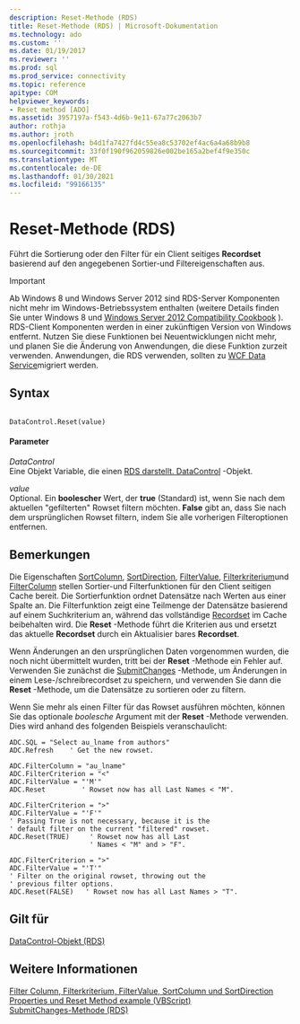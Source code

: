 ```yaml
---
description: Reset-Methode (RDS)
title: Reset-Methode (RDS) | Microsoft-Dokumentation
ms.technology: ado
ms.custom: ''
ms.date: 01/19/2017
ms.reviewer: ''
ms.prod: sql
ms.prod_service: connectivity
ms.topic: reference
apitype: COM
helpviewer_keywords:
- Reset method [ADO]
ms.assetid: 3957197a-f543-4d6b-9e11-67a77c2063b7
author: rothja
ms.author: jroth
ms.openlocfilehash: b4d1fa7427fd4c55ea8c53702ef4ac6a4a68b9b8
ms.sourcegitcommit: 33f0f190f962059826e002be165a2bef4f9e350c
ms.translationtype: MT
ms.contentlocale: de-DE
ms.lasthandoff: 01/30/2021
ms.locfileid: "99166135"
---
```

# <a name="reset-method-rds"></a>Reset-Methode (RDS)
Führt die Sortierung oder den Filter für ein Client seitiges **Recordset** basierend auf den angegebenen Sortier-und Filtereigenschaften aus.  
  
> [!IMPORTANT]
>  Ab Windows 8 und Windows Server 2012 sind RDS-Server Komponenten nicht mehr im Windows-Betriebssystem enthalten (weitere Details finden Sie unter Windows 8 und [Windows Server 2012 Compatibility Cookbook](https://www.microsoft.com/download/details.aspx?id=27416) ). RDS-Client Komponenten werden in einer zukünftigen Version von Windows entfernt. Nutzen Sie diese Funktionen bei Neuentwicklungen nicht mehr, und planen Sie die Änderung von Anwendungen, die diese Funktion zurzeit verwenden. Anwendungen, die RDS verwenden, sollten zu [WCF Data Service](/dotnet/framework/wcf/)migriert werden.  
  
## <a name="syntax"></a>Syntax  
  
```  
  
DataControl.Reset(value)  
```  
  
#### <a name="parameters"></a>Parameter  
 *DataControl*  
 Eine Objekt Variable, die einen [RDS darstellt. DataControl](./datacontrol-object-rds.md) -Objekt.  
  
 *value*  
 Optional. Ein **boolescher** Wert, der **true** (Standard) ist, wenn Sie nach dem aktuellen "gefilterten" Rowset filtern möchten. **False** gibt an, dass Sie nach dem ursprünglichen Rowset filtern, indem Sie alle vorherigen Filteroptionen entfernen.  
  
## <a name="remarks"></a>Bemerkungen  
 Die Eigenschaften [SortColumn](./sortcolumn-property-rds.md), [SortDirection](./sortdirection-property-rds.md), [FilterValue](./filtervalue-property-rds.md), [Filterkriterium](./filtercriterion-property-rds.md)und [FilterColumn](./filtercolumn-property-rds.md) stellen Sortier-und Filterfunktionen für den Client seitigen Cache bereit. Die Sortierfunktion ordnet Datensätze nach Werten aus einer Spalte an. Die Filterfunktion zeigt eine Teilmenge der Datensätze basierend auf einem Suchkriterium an, während das vollständige [Recordset](../ado-api/recordset-object-ado.md) im Cache beibehalten wird. Die **Reset** -Methode führt die Kriterien aus und ersetzt das aktuelle **Recordset** durch ein Aktualisier bares **Recordset**.  
  
 Wenn Änderungen an den ursprünglichen Daten vorgenommen wurden, die noch nicht übermittelt wurden, tritt bei der **Reset** -Methode ein Fehler auf. Verwenden Sie zunächst die [SubmitChanges](./submitchanges-method-rds.md) -Methode, um Änderungen in einem Lese-/schreibrecordset zu speichern, und verwenden Sie dann die **Reset** -Methode, um die Datensätze zu sortieren oder zu filtern.   
  
 Wenn Sie mehr als einen Filter für das Rowset ausführen möchten, können Sie das optionale *boolesche* Argument mit der **Reset** -Methode verwenden. Dies wird anhand des folgenden Beispiels veranschaulicht:  
  
```  
ADC.SQL = "Select au_lname from authors"  
ADC.Refresh    ' Get the new rowset.  
  
ADC.FilterColumn = "au_lname"  
ADC.FilterCriterion = "<"  
ADC.FilterValue = "'M'"  
ADC.Reset         ' Rowset now has all Last Names < "M".  
  
ADC.FilterCriterion = ">"  
ADC.FilterValue = "'F'"  
' Passing True is not necessary, because it is the   
' default filter on the current "filtered" rowset.  
ADC.Reset(TRUE)     ' Rowset now has all Last   
                    ' Names < "M" and > "F".  
  
ADC.FilterCriterion = ">"  
ADC.FilterValue = "'T'"  
' Filter on the original rowset, throwing out the  
' previous filter options.  
ADC.Reset(FALSE)   ' Rowset now has all Last Names > "T".  
```  
  
## <a name="applies-to"></a>Gilt für  
 [DataControl-Objekt (RDS)](./datacontrol-object-rds.md)  
  
## <a name="see-also"></a>Weitere Informationen  
 [Filter Column, Filterkriterium, FilterValue, SortColumn und SortDirection Properties und Reset Method example (VBScript)](./filter-column-criterion-value-sortcolumn-sortdirection-example-vbscript.md)   
 [SubmitChanges-Methode (RDS)](./submitchanges-method-rds.md)